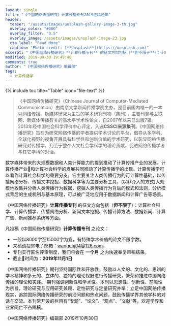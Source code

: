 ```yaml
---
layout: single
title: "《中国网络传播研究》计算传播专刊2019征稿通知"
header:
  teaser: "/assets/images/unsplash-gallery-image-3-th.jpg"
  overlay_color: "#000"
  overlay_filter: "0.5"
  overlay_image: /assets/images/unsplash-image-23.jpg
  cta_label: "Read More"
  caption: "Photo credit: [**Unsplash**](https://unsplash.com)"
excerpt: "《中国网络传播研究》**计算传播专刊** 的征文方向包括（**但不限于**）：计算社会科学、计算传播学、传播网络分析、新闻文本挖掘、传播计算方法、数据新闻、计算广告、新闻推荐系统等方面。截止时间为：**2019年11月1日**"
modified: 2019-09-30 19:49:48
comments: true
author: "《中国网络传播研究》编辑部"
tags:
  - 计算传播学
---
```


{% include toc title="Table" icon="file-text" %}

>《中国网络传播研究》（Chinese Journal of Computer-Mediated Communication）由南京大学新闻传播学院主办，是目前国内唯一的一本以网络传播、新媒体研究为主旨的学术研究刊物（集刊），主要刊登与互联网、新媒体传播有关的高水平学术性论文，自2007年以来已出版7辑。2013年经中国社会科学评价中心评定，入选**CSSCI来源集刊**。《中国网络传播研究》旨在为研究网络传播的学者提供学术讨论的平台，倡导从多学科、全球化视野的视角开展具有科学性和创新价值的学术研究，以彰显网络传播研究对传播学、乃至于整个人文社会学科学的理论贡献，促进网络传播学者与其它学科的对话。


数字媒体带来的大规模数据和人类计算能力的提到推动了计算传播产业的发展。计算传播产业和计算社会科学的发展共同推动了计算传播学的出现。计算传播学可以看作计算社会科学的重要分支，它主要关注人类传播行为的可计算性基础，以传播网络分析、传播文本挖掘、数据科学等为主要分析工具，(以非介入的方式)大规模地收集并分析人类传播行为数据，挖掘人类传播行为背后的模式和法则，分析模式背后的生成机制与基本原理，可以被广泛地应用于数据新闻和计算广告等场景。

《中国网络传播研究》**计算传播专刊** 的征文方向包括（**但不限于**）：计算社会科学、计算传播学、传播网络分析、新闻文本挖掘、传播计算方法、数据新闻、计算广告、新闻推荐系统等方面。


凡投稿《中国网络传播研究》**计算传播专刊** 之论文：
- 一般以8000字至15000字为宜，有特殊学术价值的论文不限字数。
- 来稿请投寄电子邮箱：wangchj04@126.com。
- 专刊实行匿名评审制度，我们将会在 **一个月** 之内快速奉复审稿结果。
- 截止时间为：**2019年11月1日**

《中国网络传播研究》期刊坚持国际性和开放性，鼓励以人文的、文化的、思辨的学术精神和多元的、立体的、独特的理论视野进行传播研究，繁荣和推进中国网络传播的理论和实践。 期刊强调创新性和学术性。本刊以思想性、创新性、前瞻性为宗旨，理论研究与应用研究兼顾，定性研究与定量研究并举；立足中国网络传播现实，追踪国际网络传播研究的前沿问题和热点问题，鼓励传播学界其他学科的对话与交流。本刊常开设的栏目有“专题”、“论文”、“观点”、“文献”等，欢迎学界和业界同仁不吝赐稿。

《中国网络传播研究》编辑部
2019年10月30日
